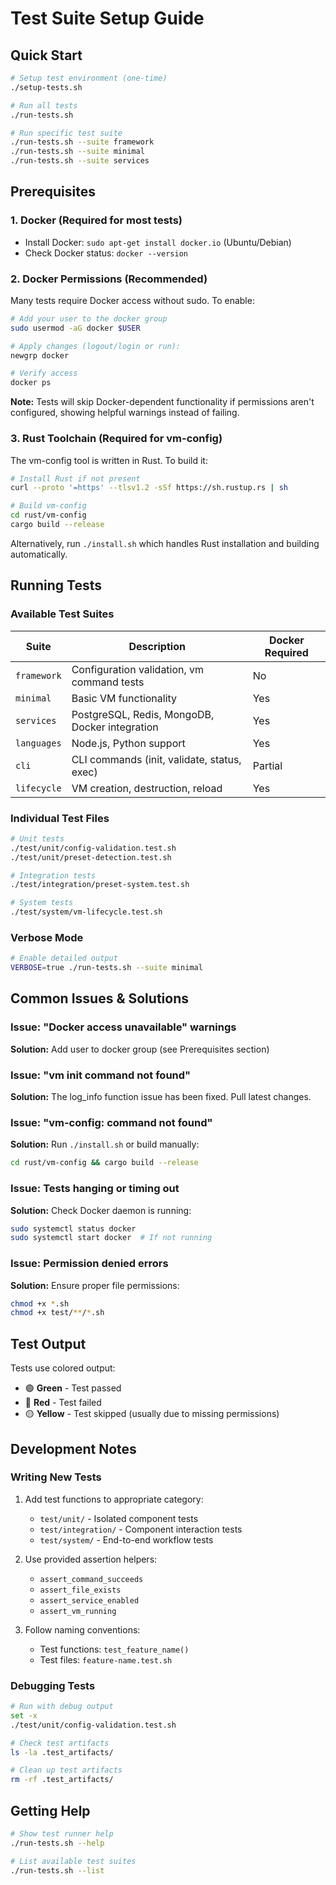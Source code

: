 # Test Suite Setup Guide

## Quick Start

```bash
# Setup test environment (one-time)
./setup-tests.sh

# Run all tests
./run-tests.sh

# Run specific test suite
./run-tests.sh --suite framework
./run-tests.sh --suite minimal
./run-tests.sh --suite services
```

## Prerequisites

### 1. Docker (Required for most tests)
- Install Docker: `sudo apt-get install docker.io` (Ubuntu/Debian)
- Check Docker status: `docker --version`

### 2. Docker Permissions (Recommended)
Many tests require Docker access without sudo. To enable:

```bash
# Add your user to the docker group
sudo usermod -aG docker $USER

# Apply changes (logout/login or run):
newgrp docker

# Verify access
docker ps
```

**Note:** Tests will skip Docker-dependent functionality if permissions aren't configured, showing helpful warnings instead of failing.

### 3. Rust Toolchain (Required for vm-config)
The vm-config tool is written in Rust. To build it:

```bash
# Install Rust if not present
curl --proto '=https' --tlsv1.2 -sSf https://sh.rustup.rs | sh

# Build vm-config
cd rust/vm-config
cargo build --release
```

Alternatively, run `./install.sh` which handles Rust installation and building automatically.

## Running Tests

### Available Test Suites

| Suite | Description | Docker Required |
|-------|-------------|-----------------|
| `framework` | Configuration validation, vm command tests | No |
| `minimal` | Basic VM functionality | Yes |
| `services` | PostgreSQL, Redis, MongoDB, Docker integration | Yes |
| `languages` | Node.js, Python support | Yes |
| `cli` | CLI commands (init, validate, status, exec) | Partial |
| `lifecycle` | VM creation, destruction, reload | Yes |

### Individual Test Files

```bash
# Unit tests
./test/unit/config-validation.test.sh
./test/unit/preset-detection.test.sh

# Integration tests
./test/integration/preset-system.test.sh

# System tests
./test/system/vm-lifecycle.test.sh
```

### Verbose Mode

```bash
# Enable detailed output
VERBOSE=true ./run-tests.sh --suite minimal
```

## Common Issues & Solutions

### Issue: "Docker access unavailable" warnings
**Solution:** Add user to docker group (see Prerequisites section)

### Issue: "vm init command not found"
**Solution:** The log_info function issue has been fixed. Pull latest changes.

### Issue: "vm-config: command not found"
**Solution:** Run `./install.sh` or build manually:
```bash
cd rust/vm-config && cargo build --release
```

### Issue: Tests hanging or timing out
**Solution:** Check Docker daemon is running:
```bash
sudo systemctl status docker
sudo systemctl start docker  # If not running
```

### Issue: Permission denied errors
**Solution:** Ensure proper file permissions:
```bash
chmod +x *.sh
chmod +x test/**/*.sh
```

## Test Output

Tests use colored output:
- 🟢 **Green** - Test passed
- 🔴 **Red** - Test failed
- 🟡 **Yellow** - Test skipped (usually due to missing permissions)

## Development Notes

### Writing New Tests

1. Add test functions to appropriate category:
   - `test/unit/` - Isolated component tests
   - `test/integration/` - Component interaction tests
   - `test/system/` - End-to-end workflow tests

2. Use provided assertion helpers:
   - `assert_command_succeeds`
   - `assert_file_exists`
   - `assert_service_enabled`
   - `assert_vm_running`

3. Follow naming conventions:
   - Test functions: `test_feature_name()`
   - Test files: `feature-name.test.sh`

### Debugging Tests

```bash
# Run with debug output
set -x
./test/unit/config-validation.test.sh

# Check test artifacts
ls -la .test_artifacts/

# Clean up test artifacts
rm -rf .test_artifacts/
```

## Getting Help

```bash
# Show test runner help
./run-tests.sh --help

# List available test suites
./run-tests.sh --list
```